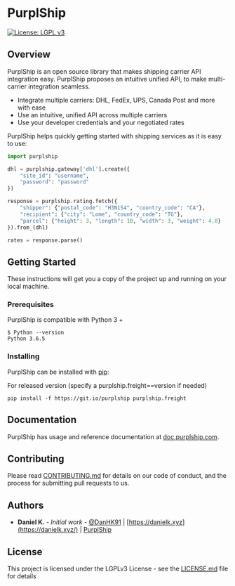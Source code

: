 # PurplShip

[![License: LGPL v3](https://img.shields.io/badge/License-LGPL%20v3-blue.svg)](https://www.gnu.org/licenses/lgpl-3.0)


## Overview

PurplShip is an open source library that makes shipping carrier API integration
easy.
PurplShip proposes an intuitive unified API, to make multi-carrier integration seamless.

- Integrate multiple carriers: DHL, FedEx, UPS, Canada Post and more with ease
- Use an intuitive, unified API across multiple carriers
- Use your developer credentials and your negotiated rates

PurplShip helps quickly getting started with shipping services as it is easy to use:

```python
import purplship

dhl = purplship.gateway['dhl'].create({
    "site_id": "username",
    "password": "password"
})

response = purplship.rating.fetch({
    "shipper": {"postal_code": "H3N1S4", "country_code": "CA"},
    "recipient": {"city": "Lome", "country_code": "TG"},
    "parcel": {"height": 3, "length": 10, "width": 3, "weight": 4.0}
}).from_(dhl)

rates = response.parse()
```

## Getting Started

These instructions will get you a copy of the project up and running on your local machine.

### Prerequisites

PurplShip is compatible with Python 3 +

```shell
$ Python --version
Python 3.6.5
```

### Installing

PurplShip can be installed with [pip](https://pip.pypa.io/):

For released version (specify a purplship.freight==version if needed)

```shell
pip install -f https://git.io/purplship purplship.freight
```

## Documentation

PurplShip has usage and reference documentation at [doc.purplship.com](https://doc.purplship.com).


## Contributing

Please read [CONTRIBUTING.md](https://github.com/PurplShip/purplship/blob/master/CODE_OF_CONDUCT.md) for details on our code of conduct, and the process for submitting pull requests to us.

## Authors

- **Daniel K.** - *Initial work* - [@DanHK91](https://twitter.com/DanHK91) | [https://danielk.xyz](https://danielk.xyz/) | [PurplShip](https://purplship.com/open-source)

## License

This project is licensed under the LGPLv3 License - see the [LICENSE.md](https://github.com/PurplShip/purplship/blob/master/LICENSE) file for details
